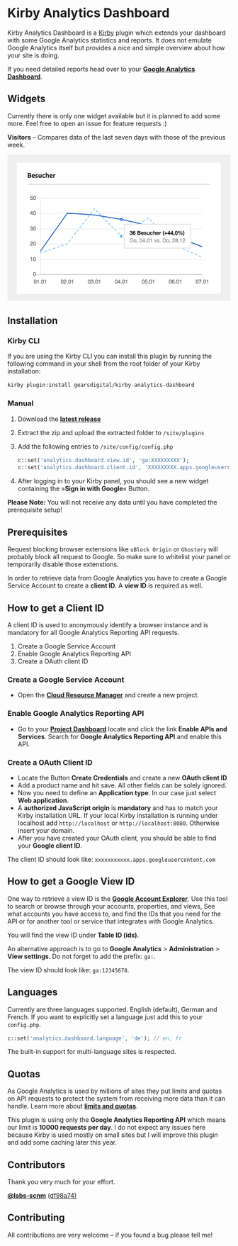 # Kirby Analytics Dashboard

Kirby Analytics Dashboard is a [Kirby](http://getKirby.com) plugin which extends your dashboard with some Google Analytics statistics and reports. It does not emulate Google Analytics itself but provides a nice and simple overview about how your site is doing.

If you need detailed reports head over to your [**Google Analytics Dashboard**](https://analytics.google.com/analytics/web).

## Widgets

Currently there is only one widget available but it is planned to add some more. Feel free to open an issue for feature requests :)

**Visitors** – Compares data of the last seven days with those of the previous week.

![Visitor Widget Screenshot](visitors-widget-screenshot.png)

## Installation

### Kirby CLI

If you are using the Kirby CLI you can install this plugin by running the following command in your shell from the root folder of your Kirby installation:

```bash
kirby plugin:install gearsdigital/kirby-analytics-dashboard
```

### Manual

1. Download the [**latest release**](https://github.com/gearsdigital/kirby-analytics-dashboard/releases/latest)
2. Extract the zip and upload the extracted folder to `/site/plugins`
3. Add the following entries to `/site/config/config.php`
   
	```php
	c::set('analytics.dashboard.view.id', 'ga:XXXXXXXXX');
	c::set('analytics.dashboard.client.id', 'XXXXXXXXX.apps.googleusercontent.com');
	```

4. After logging in to your Kirby panel, you should see a new widget containing the »**Sign in with Google**« Button.

**Please Note:** You will not receive any data until you have completed the prerequisite setup!


## Prerequisites

Request blocking browser extensions like `uBlock Origin` or `Ghostery` will probably block all request to Google. So make sure to whitelist your panel or temporarily disable those extenstions.

In order to retrieve data from Google Analytics you have to create a Google Service Account to create a **client ID**. A **view ID** is required as well.

## How to get a Client ID

A client ID is used to anonymously identify a browser instance and is mandatory for all Google Analytics Reporting API requests. 

1. Create a Google Service Account
2. Enable Google Analytics Reporting API
3. Create a OAuth client ID

### Create a Google Service Account

- Open the [**Cloud Resource Manager**](https://console.developers.google.com/projectcreate) and create a new project.

### Enable Google Analytics Reporting API

- Go to your [**Project Dashboard**](https://console.developers.google.com/apis/dashboard) locate and click the link **Enable APIs and Services**. Search for **Google Analytics Reporting API** and enable this API.

### Create a OAuth Client ID

- Locate the Button **Create Credentials** and create a new **OAuth client ID**
- Add a product name and hit save. All other fields can be solely ignored.
- Now you need to define an **Application type**. In our case just select **Web application**.
- A **authorized JavaScript origin** is **mandatory** and has to match your Kirby installation URL. If your local Kirby installation is running under localhost add `http://localhost` or `http://localhost:8080`. Otherwise insert your domain.
- After you have created your OAuth client, you should be able to find your **Google client ID**.

The client ID should look like: `xxxxxxxxxxx.apps.googleusercontent.com`
	 
## How to get a Google View ID

One way to retrieve a view ID is the [**Google Account Explorer**](https://ga-dev-tools.appspot.com/account-explorer). Use this tool to search or browse through your accounts, properties, and views, See what accounts you have access to, and find the IDs that you need for the API or for another tool or service that integrates with Google Analytics.

You will find the view ID under **Table ID (ids)**.

An alternative approach is to go to **Google Analytics** > **Administration** > **View settings**. Do not forget to add the prefix: `ga:`.

The view ID should look like: `ga:12345678`.

## Languages

Currently are three languages supported. English (default), German and French. If you want to explicitly set a language just add this to your `config.php`.

```php
c::set('analytics.dashboard.language', 'de'); // en, fr
```
The built-in support for multi-language sites is respected.

## Quotas

As Google Analytics is used by millions of sites they put limits and quotas on API requests to protect the system from receiving more data than it can handle. Learn more about [**limits and quotas**](https://developers.google.com/analytics/devguides/reporting/core/v4/limits-quotas).

This plugin is using only the **Google Analytics Reporting API** which means our limit is **10000 requests per day**. I do not expect any issues here because Kirby is used mostly on small sites but I will improve this plugin and add some caching later this year. 

## Contributors

Thank you very much for your effort.

[**@labs-scnm**](https://github.com/labs-scnm) [(df98a74)](https://github.com/gearsdigital/kirby-analytics-dashboard/commit/0ea8db8e1f31707ecb5a594008d84d4991b39f80)

## Contributing

All contributions are very welcome – if you found a bug please tell me!

